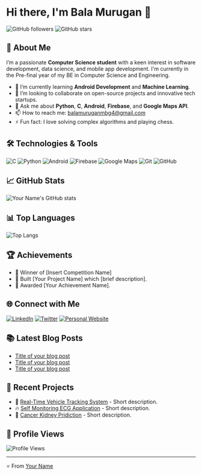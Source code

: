 # Hi there, I'm Bala Murugan 👋

![GitHub followers](https://img.shields.io/github/followers/yourusername?style=social) 
![GitHub stars](https://img.shields.io/github/stars/yourusername?style=social)

## 🚀 About Me

I’m a passionate **Computer Science student** with a keen interest in software development, data science, and mobile app development. I'm currently in the Pre-final year of my BE in Computer Science and Engineering.

- 🌱 I’m currently learning **Android Development** and **Machine Learning**.
- 💼 I’m looking to collaborate on open-source projects and innovative tech startups.
- 💬 Ask me about **Python**, **C**, **Android**, **Firebase**, and **Google Maps API**.
- 📫 How to reach me: [balamuruganmbg4@gmail.com](mailto:balamuruganmbg4@gmail.com)
- ⚡ Fun fact: I love solving complex algorithms and playing chess.

## 🛠️ Technologies & Tools
![C](https://img.shields.io/badge/C-A8B9CC?style=for-the-badge&logo=c&logoColor=white)
![Python](https://img.shields.io/badge/Python-3670A0?style=for-the-badge&logo=python&logoColor=ffdd54)
![Android](https://img.shields.io/badge/Android-3DDC84?style=for-the-badge&logo=android&logoColor=white)
![Firebase](https://img.shields.io/badge/Firebase-FFCA28?style=for-the-badge&logo=firebase&logoColor=white)
![Google Maps](https://img.shields.io/badge/Google%20Maps-4285F4?style=for-the-badge&logo=google-maps&logoColor=white)
![Git](https://img.shields.io/badge/Git-F05032?style=for-the-badge&logo=git&logoColor=white)
![GitHub](https://img.shields.io/badge/GitHub-100000?style=for-the-badge&logo=github&logoColor=white)

## 📈 GitHub Stats

![Your Name's GitHub stats](https://github-readme-stats.vercel.app/api?username=yourusername&show_icons=true&theme=radical)

## 📊 Top Languages

![Top Langs](https://github-readme-stats.vercel.app/api/top-langs/?username=yourusername&layout=compact&theme=radical)

## 🏆 Achievements

- 🥇 Winner of [Insert Competition Name]
- 🌟 Built [Your Project Name] which [brief description].
- 🏅 Awarded [Your Achievement Name].

## 🌐 Connect with Me

[![LinkedIn](https://img.shields.io/badge/LinkedIn-0077B5?style=for-the-badge&logo=linkedin&logoColor=white)](https://www.linkedin.com/balamurugan-ravikumar-02a02725b/)
[![Twitter](https://img.shields.io/badge/Twitter-1DA1F2?style=for-the-badge&logo=twitter&logoColor=white)](https://twitter.com/yourtwitter)
[![Personal Website](https://img.shields.io/badge/Portfolio-ff5722?style=for-the-badge&logo=web&logoColor=white)]([https://yourwebsite.com](https://balamuruganravikumar1.web.app/))

## 📚 Latest Blog Posts

<!-- BLOG-POST-LIST:START -->
- [Title of your blog post](URL)
- [Title of your blog post](URL)
- [Title of your blog post](URL)
<!-- BLOG-POST-LIST:END -->

## 📂 Recent Projects

- 🚀 [Real-Time Vehicle Tracking System](https://github.com/yourusername/project1) - Short description.
- 🔥 [Self Monitoring ECG Application](https://github.com/yourusername/project2) - Short description.
- 🌟 [Cancer Kidney Pridiction](https://github.com/yourusername/project3) - Short description.

## 🎨 Profile Views

![Profile Views](https://komarev.com/ghpvc/?username=yourusername&color=blueviolet&style=flat-square)

---

⭐️ From [Your Name](https://github.com/yourusername)
